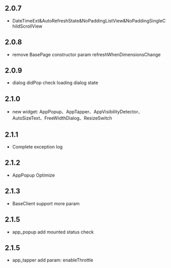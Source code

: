 ## 2.0.7

- DateTimeExt&AutoRefreshState&NoPaddingListView&NoPaddingSingleChildScrollView

## 2.0.8

- remove BasePage constructor param refreshWhenDimensionsChange

## 2.0.9

- dialog didPop check loading dialog state

## 2.1.0

- new widget: AppPopup、AppTapper、AppVisibilityDetector、AutoSizeText、FreeWidthDialog、ResizeSwitch

## 2.1.1

- Complete exception log

## 2.1.2

- AppPopup Optimize

## 2.1.3

- BaseClient support more param

## 2.1.5

- app_popup add mounted status check

## 2.1.5

- app_tapper add param: enableThrottle